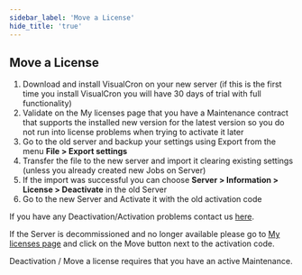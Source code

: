 ```yaml
---
sidebar_label: 'Move a License'
hide_title: 'true'
---
```


## Move a License

1. Download and install VisualCron on your new server (if this is the first time you install VisualCron you will have 30 days of trial with full functionality)
2. Validate on the My licenses page that you have a Maintenance contract that supports the installed new version for the latest version so you do not run into license problems when trying to activate it later
3. Go to the old server and backup your settings using Export from the menu **File > Export settings**
4. Transfer the file to the new server and import it clearing existing settings (unless you already created new Jobs on Server)
5. If the import was successful you can choose **Server > Information > License > Deactivate** in the old Server
6. Go to the new Server and Activate it with the old activation code
 
If you have any Deactivation/Activation problems contact us [here](https://www.visualcron.com/Contact.aspx).
 
If the Server is decommissioned and no longer available please go to [My licenses page](https://www.visualcron.com/Login.aspx?DestinationPageUrl=~%2fMyLicenses.aspx) and click on the Move button next to the activation code.
 
Deactivation / Move a license requires that you have an active Maintenance.